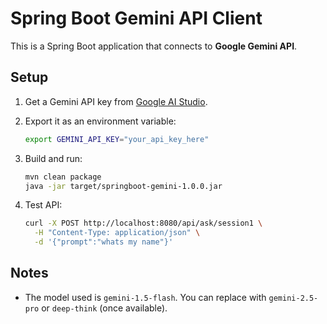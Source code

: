 # Spring Boot Gemini API Client

This is a Spring Boot application that connects to **Google Gemini API**.

## Setup

1. Get a Gemini API key from [Google AI Studio](https://ai.google.dev/gemini-api).
2. Export it as an environment variable:

   ```bash
   export GEMINI_API_KEY="your_api_key_here"
   ```

3. Build and run:

   ```bash
   mvn clean package
   java -jar target/springboot-gemini-1.0.0.jar
   ```

4. Test API:

   ```bash
   curl -X POST http://localhost:8080/api/ask/session1 \
     -H "Content-Type: application/json" \
     -d '{"prompt":"whats my name"}'
   ```

## Notes
- The model used is `gemini-1.5-flash`. You can replace with `gemini-2.5-pro` or `deep-think` (once available).
